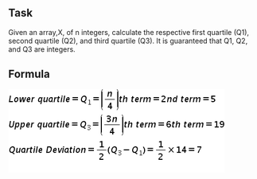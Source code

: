 ## Task
Given an array,X, of n integers, calculate the respective first quartile (Q1), second quartile (Q2), and third quartile (Q3).
It is guaranteed that Q1, Q2, and Q3  are integers.


## Formula

![alt text](https://github.com/viniciuszambotti/statistics/blob/master/Quartiles/formula.png)
